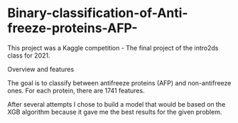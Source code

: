 # Binary-classification-of-Anti-freeze-proteins-AFP-
This project was a Kaggle competition - The final project of the intro2ds class for 2021.

Overview and features

The goal is to classify between antifreeze proteins (AFP) and non-antifreeze ones. For each protein, there are 1741 features. 

After several attempts I chose to build a model that would be based on the XGB algorithm because it gave me the best results for the given problem.

